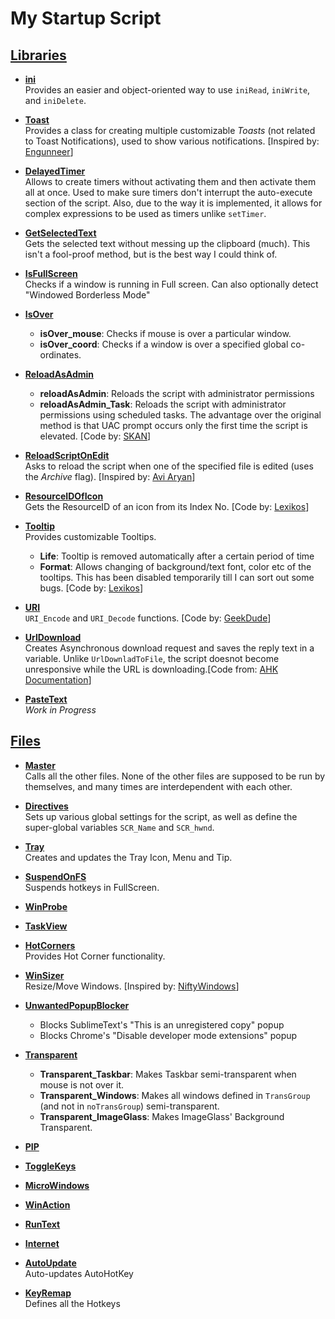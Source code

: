 # My Startup Script

## [Libraries](Lib)

* **[ini](Lib/ini.ahk)**  
Provides an easier and object-oriented way to use `iniRead`, `iniWrite`, and `iniDelete`.

* **[Toast](Lib/Toast.ahk)**  
Provides a class for creating multiple customizable _Toasts_ (not related to Toast Notifications), used to show various notifications.  [Inspired by: [Engunneer](https://autohotkey.com/board/topic/21510-toaster-popups/#entry140824)]

* **[DelayedTimer](Lib/DelayedTimer.ahk)**  
Allows to create timers without activating them and then activate them all at once. Used to make sure timers don't interrupt the auto-execute section of the script. Also, due to the way it is implemented, it allows for complex expressions to be used as  timers unlike `setTimer`.

* **[GetSelectedText](Lib/getSelectedText.ahk)**  
Gets the selected text without messing up the clipboard (much). This isn't a fool-proof method, but is the best way I could think of.

* **[IsFullScreen](Lib/isFullScreen.ahk)**  
Checks if a window is running in Full screen. Can also optionally detect "Windowed Borderless Mode"

* **[IsOver](Lib/isOver.ahk)**  
    * **isOver_mouse**: Checks if mouse is over a particular window.
    * **isOver_coord**: Checks if a window is over a specified global co-ordinates.

* **[ReloadAsAdmin](Lib/reloadAsAdmin.ahk)**  
    * **reloadAsAdmin**: Reloads the script with administrator permissions
    * **reloadAsAdmin_Task**: Reloads the script with administrator permissions using scheduled tasks. The advantage over the original method is that UAC prompt occurs only the first time the script is elevated. [Code by: [SKAN](http://ahkscript.org/boards/viewtopic.php?t=4334)]

* **[ReloadScriptOnEdit](Lib/ReloadScriptOnEdit.ahk)**  
Asks to reload the script when one of the specified file is edited (uses the _Archive_ flag). [Inspired by: [Avi Aryan](avi-aryan.github.com/ahk/functions/ahkini.html)]

* **[ResourceIDOfIcon](Lib/ResourceIDOfIcon.ahk)**  
Gets the ResourceID of an icon from its Index No. [Code by: [Lexikos](https://autohotkey.com/board/topic/27668-how-to-get-the-icon-group-number/?p=177730)]

* **[Tooltip](Lib/Tooltip.ahk)**  
Provides customizable Tooltips.
    * **Life**: Tooltip is removed automatically after a certain period of time
    * **Format**: Allows changing of background/text font, color etc of the tooltips. This has been disabled temporarily till I can sort out some bugs. [Code by: [Lexikos](https://autohotkey.com/boards/viewtopic.php?t=4777)]

* **[URI](Lib/URI.ahk)**  
`URI_Encode` and `URI_Decode` functions. [Code by: [GeekDude](http://goo.gl/0a0iJq)]

* **[UrlDownload](Lib/urlDownload.ahk)**  
Creates Asynchronous download request and saves the reply text in a variable. Unlike `UrlDownladToFile`, the script doesnot become unresponsive while the URL is downloading.[Code from: [AHK Documentation](https://autohotkey.com/docs/commands/URLDownloadToFile.htm#Examples)]

* **[PasteText](Lib/pasteText.ahk)**  
_Work in Progress_

## [Files](../)

* **[Master](Master.ahk)**  
Calls all the other files. None of the other files are supposed to be run by themselves, and many times are interdependent with each other.

* **[Directives](Directives.ahk)**  
Sets up various global settings for the script, as well as define the super-global variables `SCR_Name` and `SCR_hwnd`.

* **[Tray](Tray.ahk)**  
Creates and updates the Tray Icon, Menu and Tip.

* **[SuspendOnFS](suspendonFS.ahk)**  
Suspends hotkeys in FullScreen.

* **[WinProbe](winProbe.ahk)**  

* **[TaskView](Taskview.ahk)**  

* **[HotCorners](hotcorners.ahk)**  
Provides Hot Corner functionality.

* **[WinSizer](winSizer.ahk)**  
Resize/Move Windows. [Inspired by: [NiftyWindows](http://www.enovatic.org/products/niftywindows/features/)]

* **[UnwantedPopupBlocker](UnwantedPopupBlocker.ahk)**  
    * Blocks SublimeText's "This is an unregistered copy" popup
    * Blocks Chrome's "Disable developer mode extensions" popup

* **[Transparent](Transparent.ahk)**  
    * **Transparent_Taskbar**: Makes Taskbar semi-transparent when mouse is not over it.
    * **Transparent_Windows**: Makes all windows defined in `TransGroup` (and not in `noTransGroup`) semi-transparent.
    * **Transparent_ImageGlass**: Makes ImageGlass' Background Transparent.

* **[PIP](PIP.ahk)**  

* **[ToggleKeys](Togglekeys.ahk)**  

* **[MicroWindows](microWindows.ahk)**  

* **[WinAction](winAction.ahk)**  

* **[RunText](runText.ahk)**  

* **[Internet](internet.ahk)**  

* **[AutoUpdate](autoUpdate.ahk)**  
Auto-updates AutoHotKey

* **[KeyRemap](keyRemap.ahk)**  
Defines all the Hotkeys
